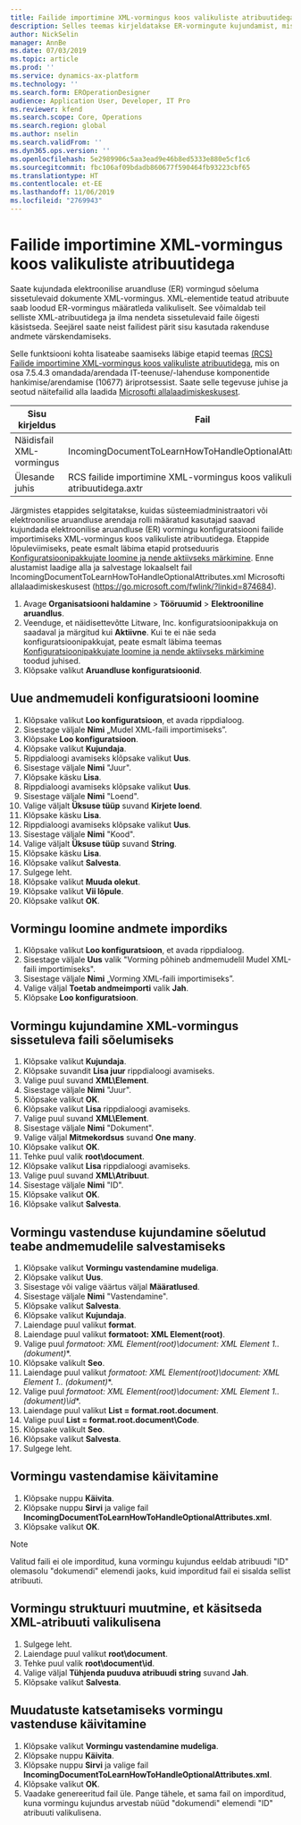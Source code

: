 ```yaml
---
title: Failide importimine XML-vormingus koos valikuliste atribuutidega
description: Selles teemas kirjeldatakse ER-vormingute kujundamist, mis määravad XML-atribuute sissetulevate elektrooniliste dokumentide sõelumiseks XML-vormingus.
author: NickSelin
manager: AnnBe
ms.date: 07/03/2019
ms.topic: article
ms.prod: ''
ms.service: dynamics-ax-platform
ms.technology: ''
ms.search.form: EROperationDesigner
audience: Application User, Developer, IT Pro
ms.reviewer: kfend
ms.search.scope: Core, Operations
ms.search.region: global
ms.author: nselin
ms.search.validFrom: ''
ms.dyn365.ops.version: ''
ms.openlocfilehash: 5e2989906c5aa3ead9e46b8ed5333e880e5cf1c6
ms.sourcegitcommit: fbc106af09bdadb860677f590464fb93223cbf65
ms.translationtype: HT
ms.contentlocale: et-EE
ms.lasthandoff: 11/06/2019
ms.locfileid: "2769943"
---
```

# <a name="import-files-in-xml-format-with-optional-attributes"></a>Failide importimine XML-vormingus koos valikuliste atribuutidega

Saate kujundada elektroonilise aruandluse (ER) vormingud sõeluma sissetulevaid dokumente XML-vormingus. XML-elementide teatud atribuute saab loodud ER-vormingus määratleda valikuliselt. See võimaldab teil selliste XML-atribuutidega ja ilma nendeta sissetulevaid faile õigesti käsistseda. Seejärel saate neist failidest pärit sisu kasutada rakenduse andmete värskendamiseks.

Selle funktsiooni kohta lisateabe saamiseks läbige etapid teemas [(RCS) Failide importimine XML-vormingus koos valikuliste atribuutidega](tasks/import-files-xml-format-optional-attributes.md), mis on osa 7.5.4.3 omandada/arendada IT-teenuse/-lahenduse komponentide hankimise/arendamise (10677) äriprotsessist. Saate selle tegevuse juhise ja seotud näitefailid alla laadida [Microsofti allalaadimiskeskusest](https://go.microsoft.com/fwlink/?linkid=874684).


| Sisu kirjeldus       | Fail                                                         |
|---------------------------|--------------------------------------------------------------|
| Näidisfail XML-vormingus | IncomingDocumentToLearnHowToHandleOptionalAttributes.xml     |
| Ülesande juhis                | RCS failide importimine XML-vormingus koos valikuliste atribuutidega.axtr |


Järgmistes etappides selgitatakse, kuidas süsteemiadministraatori või elektroonilise aruandluse arendaja rolli määratud kasutajad saavad kujundada elektroonilise aruandluse (ER) vormingu konfiguratsiooni failide importimiseks XML-vormingus koos valikuliste atribuutidega. Etappide lõpuleviimiseks, peate esmalt läbima etapid protseduuris [Konfiguratsioonipakkujate loomine ja nende aktiivseks märkimine](tasks/er-configuration-provider-mark-it-active-2016-11.md). Enne alustamist laadige alla ja salvestage lokaalselt fail IncomingDocumentToLearnHowToHandleOptionalAttributes.xml Microsofti allalaadimiskeskusest (https://go.microsoft.com/fwlink/?linkid=874684).

1. Avage **Organisatsiooni haldamine** > **Tööruumid** > **Elektrooniline aruandlus**.
2. Veenduge, et näidisettevõtte Litware, Inc. konfiguratsioonipakkuja on saadaval ja märgitud kui **Aktiivne**. Kui te ei näe seda konfiguratsioonipakkujat, peate esmalt läbima teemas [Konfiguratsioonipakkujate loomine ja nende aktiivseks märkimine](tasks/er-configuration-provider-mark-it-active-2016-11.md) toodud juhised.
3. Klõpsake valikut **Aruandluse konfiguratsioonid**.

## <a name="create-a-new-data-model-configuration"></a>Uue andmemudeli konfiguratsiooni loomine
1. Klõpsake valikut **Loo konfiguratsioon**, et avada rippdialoog.
2. Sisestage väljale **Nimi** „Mudel XML-faili importimiseks”.
3. Klõpsake **Loo konfiguratsioon**.
4. Klõpsake valikut **Kujundaja**.
5. Rippdialoogi avamiseks klõpsake valikut **Uus**.
6. Sisestage väljale **Nimi** "Juur".
7. Klõpsake käsku **Lisa**.
8. Rippdialoogi avamiseks klõpsake valikut **Uus**.
9. Sisestage väljale **Nimi** "Loend".
10. Valige väljalt **Üksuse tüüp** suvand **Kirjete loend**.
11. Klõpsake käsku **Lisa**.
12. Rippdialoogi avamiseks klõpsake valikut **Uus**.
13. Sisestage väljale **Nimi** "Kood".
14. Valige väljalt **Üksuse tüüp** suvand **String**.
15. Klõpsake käsku **Lisa**.
16. Klõpsake valikut **Salvesta**.
17. Sulgege leht.
18. Klõpsake valikut **Muuda olekut**.
19. Klõpsake valikut **Vii lõpule**.
20. Klõpsake valikut **OK**.

## <a name="create-a-format-for-data-import"></a>Vormingu loomine andmete impordiks
1. Klõpsake valikut **Loo konfiguratsioon**, et avada rippdialoog.
2. Sisestage väljale **Uus** valik "Vorming põhineb andmemudelil Mudel XML-faili importimiseks".
3. Sisestage väljale **Nimi** „Vorming XML-faili importimiseks”. 
4. Valige väljal **Toetab andmeimporti** valik **Jah**.
5. Klõpsake **Loo konfiguratsioon**.

## <a name="design-a-format-to-parse-incoming-file-in-xml-format"></a>Vormingu kujundamine XML-vormingus sissetuleva faili sõelumiseks
1. Klõpsake valikut **Kujundaja**.
2. Klõpsake suvandit **Lisa juur** rippdialoogi avamiseks.
3. Valige puul suvand **XML\Element**.
4. Sisestage väljale **Nimi** "Juur".
5. Klõpsake valikut **OK**.
6. Klõpsake valikut **Lisa** rippdialoogi avamiseks.
7. Valige puul suvand **XML\Element**.
8. Sisestage väljale **Nimi** "Dokument".
9. Valige väljal **Mitmekordsus** suvand **One many**.
10. Klõpsake valikut **OK**.
11. Tehke puul valik **root\document**.
12. Klõpsake valikut **Lisa** rippdialoogi avamiseks.
13. Valige puul suvand **XML\Atribuut**.
14. Sisestage väljale **Nimi** "ID".
15. Klõpsake valikut **OK**.
16. Klõpsake valikut **Salvesta**.

## <a name="design-a-format-mapping-to-save-parsed-information-to-data-model"></a>Vormingu vastenduse kujundamine sõelutud teabe andmemudelile salvestamiseks
1.  Klõpsake valikut **Vormingu vastendamine mudeliga**.
2.  Klõpsake valikut **Uus**.
3.  Sisestage või valige väärtus väljal **Määratlused**.
4.  Sisestage väljale **Nimi** "Vastendamine".
5.  Klõpsake valikut **Salvesta**.
6.  Klõpsake valikut **Kujundaja**.
7.  Laiendage puul valikut **format**.
8.  Laiendage puul valikut **formatoot: XML Element(root)**.
9.  Valige puul **formatoot: XML Element(root)\document: XML Element 1..* (dokument)**.
10. Klõpsake valikult **Seo**.
11. Laiendage puul valikut **formatoot: XML Element(root)\document: XML Element 1..* (dokument)**.
12. Valige puul **formatoot: XML Element(root)\document: XML Element 1..* (dokument)\id**.
13. Laiendage puul valikut **List = format.root.document**.
14. Valige puul **List = format.root.document\Code**.
15. Klõpsake valikult **Seo**.
16. Klõpsake valikut **Salvesta**.
17. Sulgege leht.

## <a name="run-format-mapping"></a>Vormingu vastendamise käivitamine
1. Klõpsake nuppu **Käivita**.
2. Klõpsake nuppu **Sirvi** ja valige fail **IncomingDocumentToLearnHowToHandleOptionalAttributes.xml**.
3. Klõpsake valikut **OK**.

> [!NOTE]
> Valitud faili ei ole imporditud, kuna vormingu kujundus eeldab atribuudi "ID" olemasolu "dokumendi" elemendi jaoks, kuid imporditud fail ei sisalda sellist atribuuti.

## <a name="modify-format-structure-to-handle-xml-attribute-as-optional"></a>Vormingu struktuuri muutmine, et käsitseda XML-atribuuti valikulisena
1. Sulgege leht.
2. Laiendage puul valikut **root\document**.
3. Tehke puul valik **root\document\id**.
4. Valige väljal **Tühjenda puuduva atribuudi string** suvand **Jah**.
5. Klõpsake valikut **Salvesta**.

## <a name="run-format-mapping-to-test-changes"></a>Muudatuste katsetamiseks vormingu vastenduse käivitamine
1. Klõpsake valikut **Vormingu vastendamine mudeliga**.
2. Klõpsake nuppu **Käivita**.
3. Klõpsake nuppu **Sirvi** ja valige fail **IncomingDocumentToLearnHowToHandleOptionalAttributes.xml**.
4. Klõpsake valikut **OK**.
5. Vaadake genereeritud fail üle. Pange tähele, et sama fail on imporditud, kuna vormingu kujundus arvestab nüüd "dokumendi" elemendi "ID" atribuuti valikulisena.
